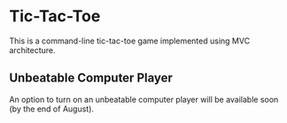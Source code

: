 # Tic-Tac-Toe

This is a command-line tic-tac-toe game implemented using MVC architecture.

## Unbeatable Computer Player
An option to turn on an unbeatable computer player will be available soon (by the end of August).
